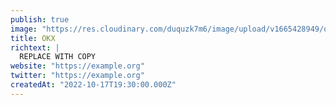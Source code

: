```yaml
---
publish: true
image: "https://res.cloudinary.com/duquzk7m6/image/upload/v1665428949/okx_fm792m.png"
title: OKX
richtext: |
  REPLACE WITH COPY
website: "https://example.org"
twitter: "https://example.org"
createdAt: "2022-10-17T19:30:00.000Z"
---
```


